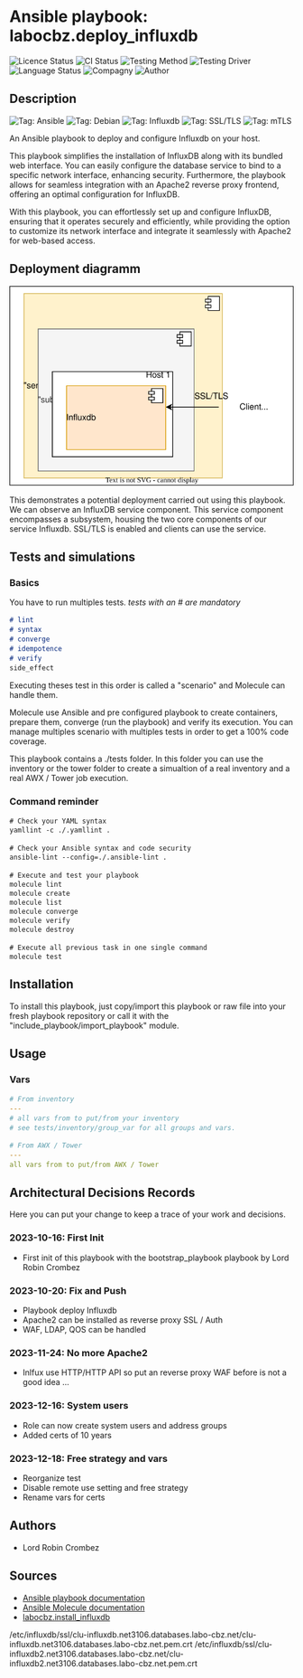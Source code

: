 # Ansible playbook: labocbz.deploy_influxdb

![Licence Status](https://img.shields.io/badge/licence-MIT-brightgreen)
![CI Status](https://img.shields.io/badge/CI-success-brightgreen)
![Testing Method](https://img.shields.io/badge/Testing%20Method-Ansible%20Molecule-blueviolet)
![Testing Driver](https://img.shields.io/badge/Testing%20Driver-docker-blueviolet)
![Language Status](https://img.shields.io/badge/language-Ansible-red)
![Compagny](https://img.shields.io/badge/Compagny-Labo--CBZ-blue)
![Author](https://img.shields.io/badge/Author-Lord%20Robin%20Crombez-blue)

## Description

![Tag: Ansible](https://img.shields.io/badge/Tech-Ansible-orange)
![Tag: Debian](https://img.shields.io/badge/Tech-Debian-orange)
![Tag: Influxdb](https://img.shields.io/badge/Tech-Influxdb-orange)
![Tag: SSL/TLS](https://img.shields.io/badge/Tech-SSL%2FTLS-orange)
![Tag: mTLS](https://img.shields.io/badge/Tech-mTLS-orange)

An Ansible playbook to deploy and configure Influxdb on your host.

This playbook simplifies the installation of InfluxDB along with its bundled web interface. You can easily configure the database service to bind to a specific network interface, enhancing security. Furthermore, the playbook allows for seamless integration with an Apache2 reverse proxy frontend, offering an optimal configuration for InfluxDB.

With this playbook, you can effortlessly set up and configure InfluxDB, ensuring that it operates securely and efficiently, while providing the option to customize its network interface and integrate it seamlessly with Apache2 for web-based access.

## Deployment diagramm

![](./assets/Ansible-Playbook-Labocbz-Deploy-Influxdb.drawio.svg)

This demonstrates a potential deployment carried out using this playbook. We can observe an InfluxDB service component. This service component encompasses a subsystem, housing the two core components of our service Influxdb. SSL/TLS is enabled and clients can use the service.

## Tests and simulations

### Basics

You have to run multiples tests. *tests with an # are mandatory*

```MARKDOWN
# lint
# syntax
# converge
# idempotence
# verify
side_effect
```

Executing theses test in this order is called a "scenario" and Molecule can handle them.

Molecule use Ansible and pre configured playbook to create containers, prepare them, converge (run the playbook) and verify its execution.
You can manage multiples scenario with multiples tests in order to get a 100% code coverage.

This playbook contains a ./tests folder. In this folder you can use the inventory or the tower folder to create a simualtion of a real inventory and a real AWX / Tower job execution.

### Command reminder

```SHELL
# Check your YAML syntax
yamllint -c ./.yamllint .

# Check your Ansible syntax and code security
ansible-lint --config=./.ansible-lint .

# Execute and test your playbook
molecule lint
molecule create
molecule list
molecule converge
molecule verify
molecule destroy

# Execute all previous task in one single command
molecule test
```

## Installation

To install this playbook, just copy/import this playbook or raw file into your fresh playbook repository or call it with the "include_playbook/import_playbook" module.

## Usage

### Vars

```YAML
# From inventory
---
# all vars from to put/from your inventory
# see tests/inventory/group_var for all groups and vars.
```

```YAML
# From AWX / Tower
---
all vars from to put/from AWX / Tower
```

## Architectural Decisions Records

Here you can put your change to keep a trace of your work and decisions.

### 2023-10-16: First Init

* First init of this playbook with the bootstrap_playbook playbook by Lord Robin Crombez

### 2023-10-20: Fix and Push

* Playbook deploy Influxdb
* Apache2 can be installed as reverse proxy SSL / Auth
* WAF, LDAP, QOS can be handled

### 2023-11-24: No more Apache2

* Inlfux use HTTP/HTTP API so put an reverse proxy WAF before is not a good idea ...

### 2023-12-16: System users

* Role can now create system users and address groups
* Added certs of 10 years

### 2023-12-18: Free strategy and vars

* Reorganize test
* Disable remote use setting and free strategy
* Rename vars for certs

## Authors

* Lord Robin Crombez

## Sources

* [Ansible playbook documentation](https://docs.ansible.com/ansible/latest/playbook_guide/playbooks_reuse_playbooks.html)
* [Ansible Molecule documentation](https://molecule.readthedocs.io/)
* [labocbz.install_influxdb](https://github.com/CBZ-D-velop/Ansible-Role-Labocbz-Install-Influxdb.git)


/etc/influxdb/ssl/clu-influxdb.net3106.databases.labo-cbz.net/clu-influxdb.net3106.databases.labo-cbz.net.pem.crt
/etc/influxdb/ssl/clu-influxdb2.net3106.databases.labo-cbz.net/clu-influxdb2.net3106.databases.labo-cbz.net.pem.crt